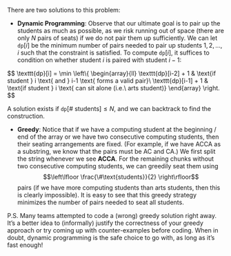 There are two solutions to this problem:

- **Dynamic Programming**: Observe that our ultimate goal is to pair up the students as much as possible, as we risk running out of space (there are only $N$ pairs of seats) if we do not pair them up sufficiently. We can let $\texttt{dp}[i]$ be the minimum number of pairs needed to pair up students $1, 2, \ldots, i$ such that the constraint is satisfied. To compute $\texttt{dp}[i]$, it suffices to condition on whether student $i$ is paired with student $i - 1$:

$$
\texttt{dp}[i] = \min \left\\{
\begin{array}{ll}
\texttt{dp}[i-2] + 1 & \text{if student } i \text{ and } i-1 \text{ forms a valid pair}\\
\texttt{dp}[i-1] + 1 & \text{if student } i \text{ can sit alone (i.e.\ arts student)}
\end{array}
\right.
$$

A solution exists if $\mathtt{dp}[\#\text{ students}] \le N$, and we can backtrack to find the construction.

- **Greedy**: Notice that if we have a computing student at the beginning / end of the array or we have two consecutive computing students, then their seating arrangements are fixed. (For example, if we have ACCA as a substring, we know that the pairs must be AC and CA.) We first split the string whenever we see **ACCA**. For the remaining chunks without two consecutive computing students, we can greedily seat them using $$\left\lfloor \frac{\#\text{students}}{2} \right\rfloor$$ pairs (if we have more computing students than arts students, then this is clearly impossible). It is easy to see that this greedy strategy minimizes the number of pairs needed to seat all students.

P.S. Many teams attempted to code a (wrong) greedy solution right away. It’s a better idea to (informally) justify the correctness of your greedy approach or try coming up with counter-examples before coding. When in doubt, dynamic programming is the safe choice to go with, as long as it’s fast enough!


